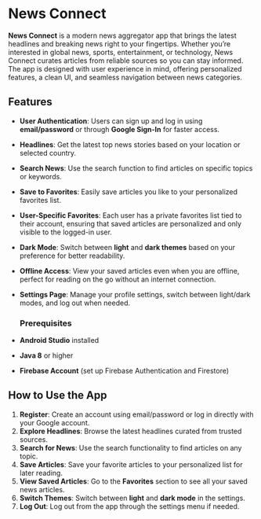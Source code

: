 # News Connect

**News Connect** is a modern news aggregator app that brings the latest headlines and breaking news right to your fingertips. Whether you’re interested in global news, sports, entertainment, or technology, News Connect curates articles from reliable sources so you can stay informed. The app is designed with user experience in mind, offering personalized features, a clean UI, and seamless navigation between news categories.

## Features

- **User Authentication**: Users can sign up and log in using **email/password** or through **Google Sign-In** for faster access.
- **Headlines**: Get the latest top news stories based on your location or selected country.
- **Search News**: Use the search function to find articles on specific topics or keywords.
- **Save to Favorites**: Easily save articles you like to your personalized favorites list.
- **User-Specific Favorites**: Each user has a private favorites list tied to their account, ensuring that saved articles are personalized and only visible to the logged-in user.
- **Dark Mode**: Switch between **light** and **dark themes** based on your preference for better readability.
- **Offline Access**: View your saved articles even when you are offline, perfect for reading on the go without an internet connection.
- **Settings Page**: Manage your profile settings, switch between light/dark modes, and log out when needed.

  ### Prerequisites
- **Android Studio** installed
- **Java 8** or higher
- **Firebase Account** (set up Firebase Authentication and Firestore)

## How to Use the App

1. **Register**: Create an account using email/password or log in directly with your Google account.
2. **Explore Headlines**: Browse the latest headlines curated from trusted sources.
3. **Search for News**: Use the search functionality to find articles on any topic.
4. **Save Articles**: Save your favorite articles to your personalized list for later reading.
5. **View Saved Articles**: Go to the **Favorites** section to see all your saved news articles.
6. **Switch Themes**: Switch between **light** and **dark mode** in the settings.
7. **Log Out**: Log out from the app through the settings menu if needed.

   
